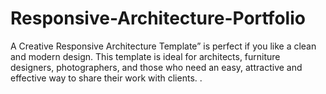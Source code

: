 # Responsive-Architecture-Portfolio
A Creative Responsive Architecture Template” is perfect if you like a clean and modern design. This template is ideal for architects, furniture designers, photographers, and those who need an easy, attractive and effective way to share their work with clients. .

